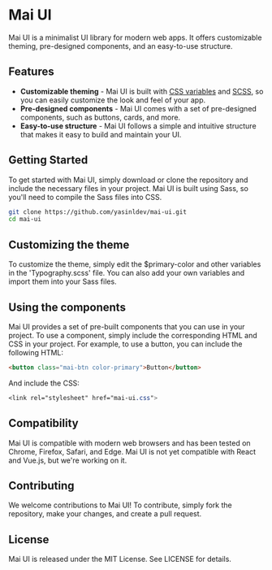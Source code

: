 # Mai UI

Mai UI is a minimalist UI library for modern web apps. 
It offers customizable theming, pre-designed components, and an easy-to-use structure.

## Features
* **Customizable theming** - Mai UI is built with [CSS variables](https://developer.mozilla.org/en-US/docs/Web/CSS/Using_CSS_custom_properties) and [SCSS](https://sass-lang.com/), so you can easily customize the look and feel of your app.
* **Pre-designed components** - Mai UI comes with a set of pre-designed components, such as buttons, cards, and more.
* **Easy-to-use structure** -  Mai UI follows a simple and intuitive structure that makes it easy to build and maintain your UI.

## Getting Started
To get started with Mai UI, simply download or clone the repository and include the necessary files in your project. 
Mai UI is built using Sass, so you'll need to compile the Sass files into CSS.

```bash
git clone https://github.com/yasinldev/mai-ui.git
cd mai-ui
```

## Customizing the theme
To customize the theme, simply edit the $primary-color and other variables in the 'Typography.scss' file. You can also add your own variables and import them into your Sass files.

## Using the components
Mai UI provides a set of pre-built components that you can use in your project. To use a component, simply include the corresponding HTML and CSS in your project. For example, to use a button, you can include the following HTML:
```html
<button class="mai-btn color-primary">Button</button>
```
And include the CSS:
```css
<link rel="stylesheet" href="mai-ui.css">
```

## Compatibility
Mai UI is compatible with modern web browsers and has been tested on Chrome, Firefox, Safari, and Edge. Mai UI is not yet compatible with React and Vue.js, but we're working on it.

## Contributing
We welcome contributions to Mai UI! To contribute, simply fork the repository, make your changes, and create a pull request.

## License
Mai UI is released under the MIT License. See LICENSE for details.
